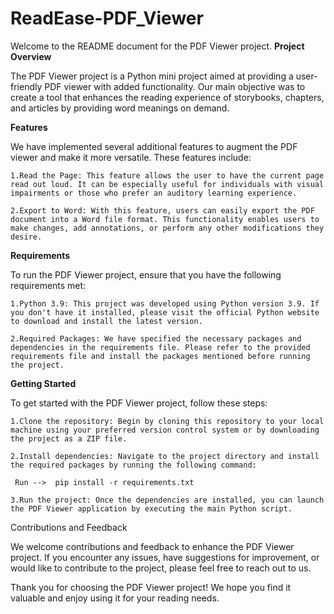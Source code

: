 # ReadEase-PDF_Viewer

Welcome to the README document for the PDF Viewer project.
**Project Overview**

The PDF Viewer project is a Python mini project aimed at providing a user-friendly PDF viewer with added functionality. Our main objective was to create a tool that enhances the reading experience of storybooks, chapters, and articles by providing word meanings on demand.


**Features**

We have implemented several additional features to augment the PDF viewer and make it more versatile. These features include:

    1.Read the Page: This feature allows the user to have the current page read out loud. It can be especially useful for individuals with visual impairments or those who prefer an auditory learning experience.

    2.Export to Word: With this feature, users can easily export the PDF document into a Word file format. This functionality enables users to make changes, add annotations, or perform any other modifications they desire.

**Requirements**

To run the PDF Viewer project, ensure that you have the following requirements met:

    1.Python 3.9: This project was developed using Python version 3.9. If you don't have it installed, please visit the official Python website to download and install the latest version.

    2.Required Packages: We have specified the necessary packages and dependencies in the requirements file. Please refer to the provided requirements file and install the packages mentioned before running the project.

**Getting Started**

To get started with the PDF Viewer project, follow these steps:

    1.Clone the repository: Begin by cloning this repository to your local machine using your preferred version control system or by downloading the project as a ZIP file.

    2.Install dependencies: Navigate to the project directory and install the required packages by running the following command:

     Run -->  pip install -r requirements.txt

    3.Run the project: Once the dependencies are installed, you can launch the PDF Viewer application by executing the main Python script.
    
Contributions and Feedback

We welcome contributions and feedback to enhance the PDF Viewer project. If you encounter any issues, have suggestions for improvement, or would like to contribute to the project, please feel free to reach out to us.

Thank you for choosing the PDF Viewer project! We hope you find it valuable and enjoy using it for your reading needs.
